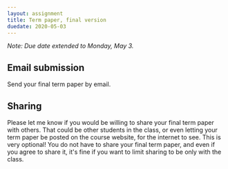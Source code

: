 ```yaml
---
layout: assignment
title: Term paper, final version
duedate: 2020-05-03
---
```


*Note: Due date extended to Monday, May 3.*

## Email submission

Send your final term paper by email.

## Sharing

Please let me know if you would be willing to share your final term paper with others.
That could be other students in the class, or even letting your term paper be posted
on the course website, for the internet to see.
This is very optional!
You do not have to share your final term paper,
and even if you agree to share it,
it's fine if you want to limit sharing to be only with the class.
